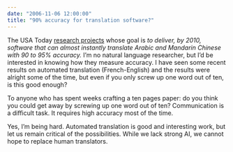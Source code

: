 ```yaml
---
date: "2006-11-06 12:00:00"
title: "90% accuracy for translation software?"
---
```




The USA Today [research projects](http://usatoday30.usatoday.com/tech/news/techinnovations/2006-11-04-translation-darpa_x.htm) whose goal is <em>to deliver, by 2010, software that can almost instantly translate Arabic and Mandarin Chinese with 90 to 95% accuracy.</em> I&rsquo;m no natural language researcher, but I&rsquo;d be interested in knowing how they measure accuracy. I have seen some recent results on automated translation (French-English) and the results were alright some of the time, but even if you only screw up one word out of ten, is this good enough?

To anyone who has spent weeks crafting a ten pages paper: do you think you could get away by screwing up one word out of ten? Communication is a difficult task. It requires high accuracy most of the time.

Yes, I&rsquo;m being hard. Automated translation is good and interesting work, but let us remain critical of the possibilities. While we lack strong AI, we cannot hope to replace human translators.

